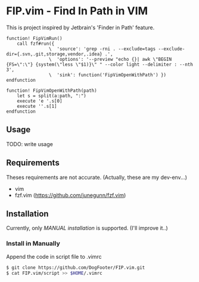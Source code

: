 # FIP.vim - Find In Path in VIM

This is project inspired by Jetbrain's 'Finder in Path' feature.

```vim
function! FipVimRun()
    call fzf#run({
                \  'source': 'grep -rni . --exclude=tags --exclude-dir={.svn,.git,storage,vendor,.idea} .',
                \  'options': '--preview "echo {}| awk \"BEGIN {FS=\":\"} {system(\"less \"$1)}\" " --color light --delimiter : --nth 3',
                \  'sink': function('FipVimOpenWithPath') })
endfunction

function! FipVimOpenWithPath(path)
    let s = split(a:path, ":")
    execute 'e '.s[0]
    execute ''.s[1]
endfunction 
``` 

## Usage

TODO: write usage



## Requirements

Theses requirements are not accurate.
(Actually, these are my dev-env...)

* vim
* fzf.vim (https://github.com/junegunn/fzf.vim)

## Installation

Currently, only *MANUAL installation* is supported. (I'll improve it..)

### Install in Manually

Append the code in script file to .vimrc

```bash
$ git clone https://github.com/DogFooter/FIP.vim.git
$ cat FIP.vim/script >> $HOME/.vimrc
```
